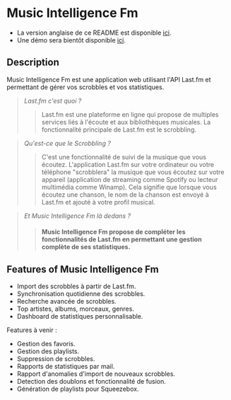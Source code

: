 # Music Intelligence Fm

- La version anglaise de ce README est disponible [ici](README.md).
- Une démo sera bientôt disponible [ici](https://music-intelligence-fm.yann.red/).

## Description
Music Intelligence Fm est une application web utilisant l'API Last.fm et permettant de gérer vos scrobbles et vos statistiques.

>*Last.fm c'est quoi ?*
>>Last.fm est une plateforme en ligne qui propose de multiples services liés à l'écoute et aux bibliothèques musicales.
La fonctionnalité principale de Last.fm est le scrobbling.

>*Qu'est-ce que le Scrobbling ?*
>>C'est une fonctionnalité de suivi de la musique que vous écoutez. L'application Last.fm sur votre ordinateur ou votre téléphone "scrobblera" la musique que vous écoutez 
>>sur votre appareil (application de streaming comme Spotify ou lecteur multimédia comme Winamp). Cela signifie que lorsque vous écoutez une chanson, le nom de la chanson est envoyé
> à Last.fm et ajouté à votre profil musical.  
  

>*Et Music Intelligence Fm là dedans ?*
>>#### Music Intelligence Fm propose de compléter les fonctionnalités de Last.fm en permettant une gestion complète de ses statistiques.

## Features of Music Intelligence Fm

- Import des scrobbles à partir de Last.fm.
- Synchronisation quotidienne des scrobbles.
- Recherche avancée de scrobbles.
- Top artistes, albums, morceaux, genres.
- Dashboard de statistiques personnalisable.

Features à venir :

- Gestion des favoris.
- Gestion des playlists.
- Suppression de scrobbles.
- Rapports de statistiques par mail.
- Rapport d'anomalies d'import de nouveaux scrobbles.
- Detection des doublons et fonctionnalité de fusion.
- Génération de playlists pour Squeezebox. 

